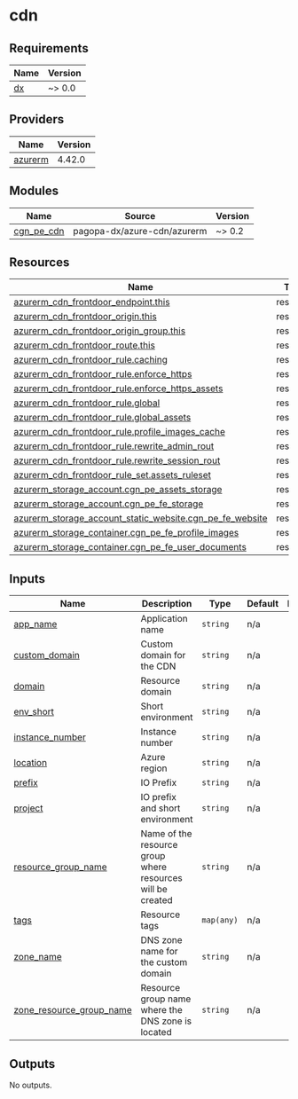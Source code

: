 # cdn

<!-- BEGIN_TF_DOCS -->
## Requirements

| Name | Version |
|------|---------|
| <a name="requirement_dx"></a> [dx](#requirement\_dx) | ~> 0.0 |

## Providers

| Name | Version |
|------|---------|
| <a name="provider_azurerm"></a> [azurerm](#provider\_azurerm) | 4.42.0 |

## Modules

| Name | Source | Version |
|------|--------|---------|
| <a name="module_cgn_pe_cdn"></a> [cgn\_pe\_cdn](#module\_cgn\_pe\_cdn) | pagopa-dx/azure-cdn/azurerm | ~> 0.2 |

## Resources

| Name | Type |
|------|------|
| [azurerm_cdn_frontdoor_endpoint.this](https://registry.terraform.io/providers/hashicorp/azurerm/latest/docs/resources/cdn_frontdoor_endpoint) | resource |
| [azurerm_cdn_frontdoor_origin.this](https://registry.terraform.io/providers/hashicorp/azurerm/latest/docs/resources/cdn_frontdoor_origin) | resource |
| [azurerm_cdn_frontdoor_origin_group.this](https://registry.terraform.io/providers/hashicorp/azurerm/latest/docs/resources/cdn_frontdoor_origin_group) | resource |
| [azurerm_cdn_frontdoor_route.this](https://registry.terraform.io/providers/hashicorp/azurerm/latest/docs/resources/cdn_frontdoor_route) | resource |
| [azurerm_cdn_frontdoor_rule.caching](https://registry.terraform.io/providers/hashicorp/azurerm/latest/docs/resources/cdn_frontdoor_rule) | resource |
| [azurerm_cdn_frontdoor_rule.enforce_https](https://registry.terraform.io/providers/hashicorp/azurerm/latest/docs/resources/cdn_frontdoor_rule) | resource |
| [azurerm_cdn_frontdoor_rule.enforce_https_assets](https://registry.terraform.io/providers/hashicorp/azurerm/latest/docs/resources/cdn_frontdoor_rule) | resource |
| [azurerm_cdn_frontdoor_rule.global](https://registry.terraform.io/providers/hashicorp/azurerm/latest/docs/resources/cdn_frontdoor_rule) | resource |
| [azurerm_cdn_frontdoor_rule.global_assets](https://registry.terraform.io/providers/hashicorp/azurerm/latest/docs/resources/cdn_frontdoor_rule) | resource |
| [azurerm_cdn_frontdoor_rule.profile_images_cache](https://registry.terraform.io/providers/hashicorp/azurerm/latest/docs/resources/cdn_frontdoor_rule) | resource |
| [azurerm_cdn_frontdoor_rule.rewrite_admin_rout](https://registry.terraform.io/providers/hashicorp/azurerm/latest/docs/resources/cdn_frontdoor_rule) | resource |
| [azurerm_cdn_frontdoor_rule.rewrite_session_rout](https://registry.terraform.io/providers/hashicorp/azurerm/latest/docs/resources/cdn_frontdoor_rule) | resource |
| [azurerm_cdn_frontdoor_rule_set.assets_ruleset](https://registry.terraform.io/providers/hashicorp/azurerm/latest/docs/resources/cdn_frontdoor_rule_set) | resource |
| [azurerm_storage_account.cgn_pe_assets_storage](https://registry.terraform.io/providers/hashicorp/azurerm/latest/docs/resources/storage_account) | resource |
| [azurerm_storage_account.cgn_pe_fe_storage](https://registry.terraform.io/providers/hashicorp/azurerm/latest/docs/resources/storage_account) | resource |
| [azurerm_storage_account_static_website.cgn_pe_fe_website](https://registry.terraform.io/providers/hashicorp/azurerm/latest/docs/resources/storage_account_static_website) | resource |
| [azurerm_storage_container.cgn_pe_fe_profile_images](https://registry.terraform.io/providers/hashicorp/azurerm/latest/docs/resources/storage_container) | resource |
| [azurerm_storage_container.cgn_pe_fe_user_documents](https://registry.terraform.io/providers/hashicorp/azurerm/latest/docs/resources/storage_container) | resource |

## Inputs

| Name | Description | Type | Default | Required |
|------|-------------|------|---------|:--------:|
| <a name="input_app_name"></a> [app\_name](#input\_app\_name) | Application name | `string` | n/a | yes |
| <a name="input_custom_domain"></a> [custom\_domain](#input\_custom\_domain) | Custom domain for the CDN | `string` | n/a | yes |
| <a name="input_domain"></a> [domain](#input\_domain) | Resource domain | `string` | n/a | yes |
| <a name="input_env_short"></a> [env\_short](#input\_env\_short) | Short environment | `string` | n/a | yes |
| <a name="input_instance_number"></a> [instance\_number](#input\_instance\_number) | Instance number | `string` | n/a | yes |
| <a name="input_location"></a> [location](#input\_location) | Azure region | `string` | n/a | yes |
| <a name="input_prefix"></a> [prefix](#input\_prefix) | IO Prefix | `string` | n/a | yes |
| <a name="input_project"></a> [project](#input\_project) | IO prefix and short environment | `string` | n/a | yes |
| <a name="input_resource_group_name"></a> [resource\_group\_name](#input\_resource\_group\_name) | Name of the resource group where resources will be created | `string` | n/a | yes |
| <a name="input_tags"></a> [tags](#input\_tags) | Resource tags | `map(any)` | n/a | yes |
| <a name="input_zone_name"></a> [zone\_name](#input\_zone\_name) | DNS zone name for the custom domain | `string` | n/a | yes |
| <a name="input_zone_resource_group_name"></a> [zone\_resource\_group\_name](#input\_zone\_resource\_group\_name) | Resource group name where the DNS zone is located | `string` | n/a | yes |

## Outputs

No outputs.
<!-- END_TF_DOCS -->
